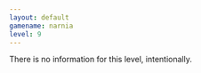 ```yaml
---
layout: default
gamename: narnia
level: 9
---
```

There is no information for this level, intentionally.
